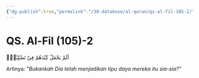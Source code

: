 ```yaml
---
{"dg-publish":true,"permalink":"/30-database/al-quran/qs-al-fil-105-2/"}
---
```



# QS. Al-Fil (105)-2
اَلَمْ يَجْعَلْ كَيْدَهُمْ فِيْ تَضْلِيْلٍۙ

Artinya: *"Bukankah Dia telah menjadikan tipu daya mereka itu sia-sia?"*
